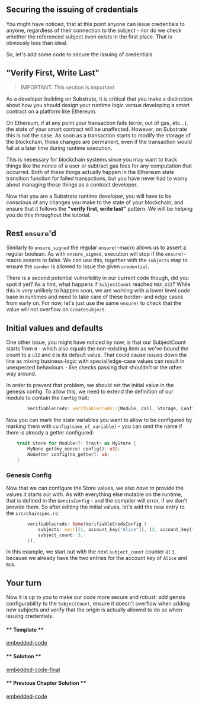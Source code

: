 ## Securing the issuing of credentials

You might have noticed, that at this point anyone can issue credentials to anyone, regardless of their connection to the subject - nor do we check whether the referenced subject even exists in the first place. That is obviously less than ideal.

So, let's add some code to secure the issuing of credentials.

## "Verify First, Write Last"

> IMPORTANT: This section is important

As a developer building on Substrate, it is critical that you make a distinction about how you should design your runtime logic versus developing a smart contract on a platform like Ethereum.

On Ethereum, if at any point your transaction fails (error, out of gas, etc...), the state of your smart contract will be unaffected. However, on Substrate this is not the case. As soon as a transaction starts to modify the storage of the blockchain, those changes are permanent, even if the transaction would fail at a later time during runtime execution.

This is necessary for blockchain systems since you may want to track things like the nonce of a user or subtract gas fees for any computation that occurred. Both of these things actually happen in the Ethereum state transition function for failed transactions, but you have never had to worry about managing those things as a contract developer.

Now that you are a Substrate runtime developer, you will have to be conscious of any changes you make to the state of your blockchain, and ensure that it follows the **"verify first, write last"** pattern. We will be helping you do this throughout the tutorial.


## Rest `ensure`'d

Similarly to `ensure_signed` the regular `ensure!`-macro allows us to assert a regular boolean. As with `ensure_signed`, execution will stop if the `ensure!`-macro asserts to false. We can use this, together with the `subjects` map to ensure the `sender` is allowed to issue the given `credential`. 

There is a second potential vulnerbility in our current code though, did you spot it yet? As a hint, what happens if `SubjectCount` reached `MAX_U32`? While this is very unlikely to happen soon, we are working with a lower level code base in runtimes and need to take care of these border- and edge cases from early on. For now, let's just use the same `ensure!` to check that the value will not overflow on `createSubject`.

## Initial values and defaults

One other issue, you might have noticed by now, is that our SubjectCount starts from `0` - which also equals the non-existing item as we've bound the count to a `u32` and `0` is its default value. That could cause issues down the line as mixing business-logic with special/edge-case values can result in unexpected behaviours - like checks passing that shouldn't or the other way around.

In order to prevent that problem, we should set the initial value in the genesis config. To allow this, we need to extend the definition of our module to contain the `Config` trait:

```rust
		VerifiableCreds: verifiablecreds::{Module, Call, Storage, Config<T>},
```

Now you can mark the state variables you want to allow to be configured by marking them with `config(name_of_variable)` - you can omit the name if there is already a getter configured:

```rust 
    trait Store for Module<T: Trait> as MyStore {
        MyNone get(my_nonce) config(): u32;
        NoGetter config(no_getter): u8;
    }
```

### Genesis Config

Now that we can configure the Store values, we also _have to_ provide the values it starts out with. As with everything else mutable on the runtime, that is defined in the `GensisConfig` - and the compiler will error, if we don't provide them. So after editing the initial values, let's add the new entry to the `src/chainspec.rs`:

```rust
		verifiablecreds: Some(VerifiableCredsConfig {
			subjects: vec![(1, account_key("Alice")), (2, account_key("Bob"))],
			subject_count: 3,
		}),
```

In this example, we start out with the next `subject_count` counter at `3`, because we already have the two entries for the account key of `Alice` and `Bob`.

## Your turn

Now it is up to you to make our code more secure and robust: add gensis configurability to the `SubjectCount`, ensure it doesn't overflow when adding new subjects and verify that the origin is actually allowed to do so when issuing credentials.


<!-- tabs:start -->

#### ** Template **

[embedded-code](../assets/1.7-template.rs ':include :type=code embed-template')

#### ** Solution **

[embedded-code-final](../assets/1.7-finished-code.rs ':include :type=code embed-final')

#### ** Previous Chapter Solution **

[embedded-code](../assets/1.6-finished-code.rs ':include :type=code embed-previous')

<!-- tabs:end -->
